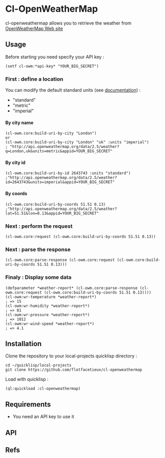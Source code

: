 # Cl-OpenWeatherMap
cl-openweathermap allows you to retrieve the weather from [OpenWeatherMap Web site][1]

## Usage

Before starting you need specify your API key :

```
(setf cl-owm:*api-key* "YOUR_BIG_SECRET")
```

### First : define a location

You can modify the default standard units (see [documentation][2]) :
  - "standard" 
  - "metric"
  - "imperial"


#### By city name

```
(cl-owm.core:build-uri-by-city "London")
or
(cl-owm.core:build-uri-by-city "London" "uk" :units "imperial")
; "http://api.openweathermap.org/data/2.5/weather?q=London,uk&units=metric&appid=YOUR_BIG_SECRET"
```

#### By city id

```
(cl-owm.core:build-uri-by-id 2643743 :units "standard")
;"http://api.openweathermap.org/data/2.5/weather?id=2643743&units=imperial&appid=YOUR_BIG_SECRET"
```

#### By coords

```
(cl-owm.core:build-uri-by-coords 51.51 0.13)
;"http://api.openweathermap.org/data/2.5/weather?lat=51.51&lon=0.13&appid=YOUR_BIG_SECRET"
```

### Next : perform the request

```
(cl-owm.core:request (cl-owm.core:build-uri-by-coords 51.51 0.13))
```

### Next : parse the response

```
(cl-owm.core:parse-response (cl-owm.core:request (cl-owm.core:build-uri-by-coords 51.51 0.13)))
```

### Finaly : Display some data

```
(defparameter *weather-report* (cl-owm.core:parse-response (cl-owm.core:request (cl-owm.core:build-uri-by-coords 51.51 0.13))))
(cl-owm:wr-temperature *weather-report*)
; => 15
(cl-owm:wr-humidity *weather-report*)
; => 81
(cl-owm:wr-pressure *weather-report*)
; => 1012
(cl-owm:wr-wind-speed *weather-report*)
; => 4.1
```

## Installation
Clone the repository to your local-projects quicklisp directory :
```
cd ~/quicklisp/local-projects
git clone https://github.com/flotfacetieux/cl-openweathermap
```

Load with quicklisp :
```
(ql:quickload :cl-openweathermap)
```

## Requirements

- You need an API key to use it

## API

## Refs
[1]:http://openweathermap.org
[2]:http://openweathermap.org/current#data